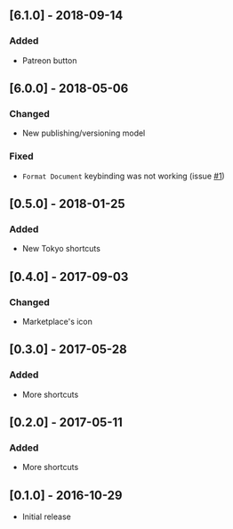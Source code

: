 ## [6.1.0] - 2018-09-14
### Added
* Patreon button

## [6.0.0] - 2018-05-06
### Changed
* New publishing/versioning model

### Fixed
* `Format Document` keybinding was not working (issue [#1](https://github.com/alefragnani/vscode-delphi-keybindings/issues/1))

## [0.5.0] - 2018-01-25
### Added
* New Tokyo shortcuts

## [0.4.0] - 2017-09-03
### Changed
* Marketplace's icon

## [0.3.0] - 2017-05-28
### Added
* More shortcuts

## [0.2.0] - 2017-05-11
### Added
* More shortcuts

## [0.1.0] - 2016-10-29

* Initial release